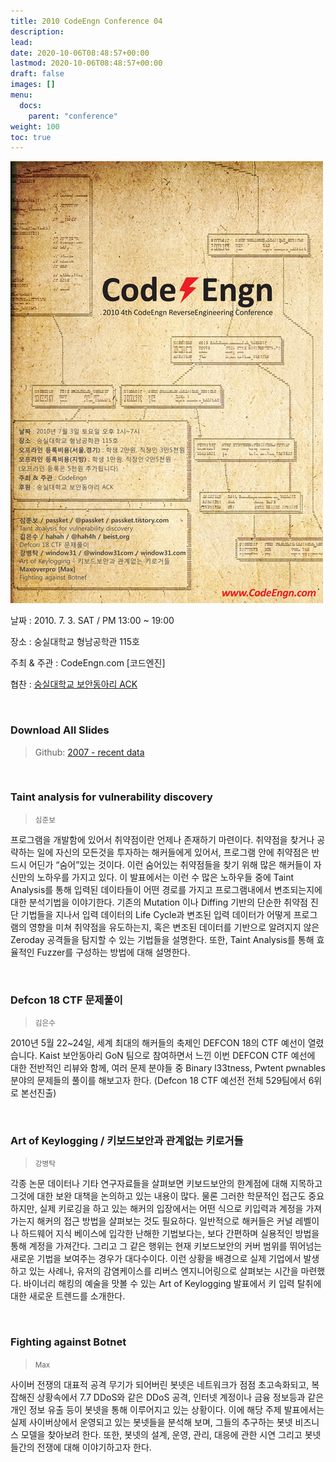 ```yaml
---
title: 2010 CodeEngn Conference 04
description: 
lead: 
date: 2020-10-06T08:48:57+00:00
lastmod: 2020-10-06T08:48:57+00:00
draft: false
images: []
menu:
  docs:
    parent: "conference"
weight: 100
toc: true
---
```


<img class="img-fluid lazyload blur-up border-0" data-sizes=auto src=codeengn_conference_04_poster.jpg alt=Rectangle>
<br />

날짜 : 2010. 7. 3. SAT / PM 13:00 ~ 19:00

장소 : 숭실대학교 형남공학관 115호

주최 & 주관 : CodeEngn.com [코드엔진] &nbsp;

협찬 : 
<a href='http://ack.or.kr' target='_blank'>숭실대학교 보안동아리 ACK </a>

<br />

### Download All Slides

> Github: <a href='https://github.com/codeengn/codeengn-conference' target='_blank'>2007 - recent data</a>

<br />

### Taint analysis for vulnerability discovery

> <small>심준보</small>


프로그램을 개발함에 있어서 취약점이란 언제나 존재하기 마련이다. 취약점을 찾거나 공략하는 일에 자신의 모든것을 투자하는 해커들에게 있어서, 프로그램 안에 취약점은 반드시 어딘가 “숨어”있는 것이다. 이런 숨어있는 취약점들을 찾기 위해 많은 해커들이 자신만의 노하우를 가지고 있다. 이 발표에서는 이런 수 많은 노하우들 중에 Taint Analysis를 통해 입력된 데이타들이 어떤 경로를 가지고 프로그램내에서 변조되는지에 대한 분석기법을 이야기한다. 기존의 Mutation 이나 Diffing 기반의 단순한 취약점 진단 기법들을 지나서 입력 데이터의 Life Cycle과 변조된 입력 데이터가 어떻게 프로그램의 영향을 미쳐 취약점을 유도하는지, 혹은 변조된 데이터를 기반으로 알려지지 않은 Zeroday 공격들을 탐지할 수 있는 기법들을 설명한다. 또한, Taint Analysis를 통해 효율적인 Fuzzer를 구성하는 방법에 대해 설명한다.


<br />

### Defcon 18 CTF 문제풀이

> <small>김은수</small>


2010년 5월 22~24일, 세계 최대의 해커들의 축제인 DEFCON 18의 CTF 예선이 열렸습니다. Kaist 보안동아리 GoN 팀으로 참여하면서 느낀 이번 DEFCON CTF 예선에 대한 전반적인 리뷰와 함께, 여러 문제 분야들 중 Binary l33tness, Pwtent pwnables 분야의 문제들의 풀이를 해보고자 한다. (Defcon 18 CTF 예선전 전체 529팀에서 6위로 본선진출)


<br />

### Art of Keylogging / 키보드보안과 관계없는 키로거들

> <small>강병탁</small>


각종 논문 데이터나 기타 연구자료들을 살펴보면 키보드보안의 한계점에 대해 지목하고 그것에 대한 보완 대책을 논의하고 있는 내용이 많다. 물론 그러한 학문적인 접근도 중요하지만, 실제 키로깅을 하고 있는 해커의 입장에서는 어떤 식으로 키입력과 계정을 가져가는지 해커의 접근 방법을 살펴보는 것도 필요하다. 일반적으로 해커들은 커널 레벨이나 하드웨어 지식 베이스에 입각한 난해한 기법보다는, 보다 간편하며 실용적인 방법을 통해 계정을 가져간다. 그리고 그 같은 행위는 현재 키보드보안의 커버 범위를 뛰어넘는 새로운 기법을 보여주는 경우가 대다수이다. 이런 상황을 배경으로 실제 기업에서 발생하고 있는 사례나, 유저의 감염케이스를 리버스 엔지니어링으로 살펴보는 시간을 마련했다. 바이너리 해킹의 예술을 맛볼 수 있는 Art of Keylogging 발표에서 키 입력 탈취에 대한 새로운 트렌드를 소개한다.


<br />

### Fighting against Botnet

> <small>Max</small>


사이버 전쟁의 대표적 공격 무기가 되어버린 봇넷은 네트워크가 점점 초고속화되고, 복잡해진 상황속에서 7.7 DDoS와 같은 DDoS 공격, 인터넷 계정이나 금융 정보등과 같은 개인 정보 유출 등이 봇넷을 통해 이루어지고 있는 상황이다. 이에 해당 주제 발표에서는 실제 사이버상에서 운영되고 있는 봇넷들을 분석해 보며, 그들의 추구하는 봇넷 비즈니스 모델을 찾아보려 한다. 또한, 봇넷의 설계, 운영, 관리, 대응에 관한 시연 그리고 봇넷들간의 전쟁에 대해 이야기하고자 한다.

